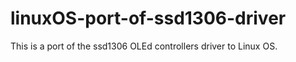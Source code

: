 # linuxOS-port-of-ssd1306-driver
This is a port of the ssd1306 OLEd controllers driver to Linux OS. 
